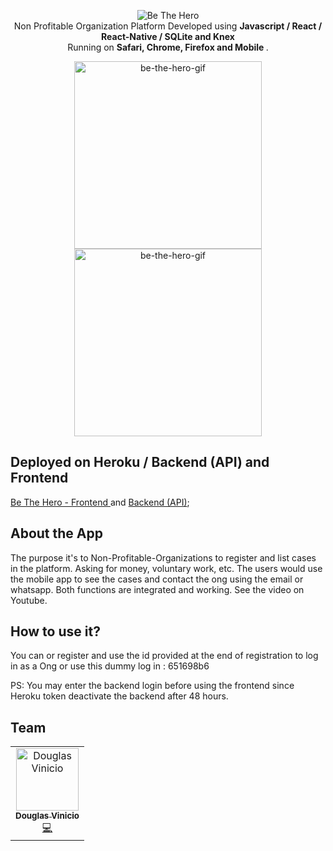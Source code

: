 <!-- header section -->
<p align="center">
  <img  alt="Be The Hero" src="https://trello-attachments.s3.amazonaws.com/5eab8674a86a907c46dbf222/1197x273/3a628bc6202989d1dbc47b749b1505ee/logo-events-maker.jpg" height="auto" /><br/>
  <span>Non Profitable Organization Platform Developed using <b> Javascript / React / React-Native / SQLite and Knex </b></span><br/>
  <span>Running on <b>Safari, Chrome, Firefox and Mobile </b>. </span><br/>
</p>

<!-- show case/gif section -->
<p align="center">
    <img alt="be-the-hero-gif" height="300" src="https://media.giphy.com/media/TgVT1KCHSLfWqeIaKQ/giphy.gif" />
    <img alt="be-the-hero-gif" height="300" src="https://media.giphy.com/media/ftHc1LORpugpPJdUv8/giphy.gif" />
  </a>
</p>

## Deployed on Heroku / Backend (API) and Frontend
[Be The Hero - Frontend ](https://dashboard.heroku.com/apps/frontend-be-the-hero) and [Backend (API)](https://backend-be-the-hero-project.herokuapp.com);

## About the App
The purpose it's to Non-Profitable-Organizations to register and list cases in the platform. Asking for money, voluntary work, etc. 
The users would use the mobile app to see the cases and contact the ong using the email or whatsapp. Both functions are integrated and working. See the video on Youtube.

## How to use it?

You can or register and use the id provided at the end of registration to log in as a Ong or use this dummy log in : 651698b6

PS: You may enter the backend login before using the frontend since Heroku token deactivate the backend after 48 hours.

## Team

<table>
  <tr>
    <td align="center"><a href="https://www.linkedin.com/in/douglasvinicio/"><img src="https://trello-attachments.s3.amazonaws.com/5eab8674a86a907c46dbf222/128x128/72740d1400b95b82bea9ea85b7c1b592/douglasvinicio.png" width="100px;" alt="Douglas Vinicio"/><br /><sub><b>Douglas Vinicio</b></sub></a><br /><a href="https://github.com/douglasvinicio"title="Code">💻</a></td>
</table>

<!-- ALL-CONTRIBUTORS-LIST:END -->